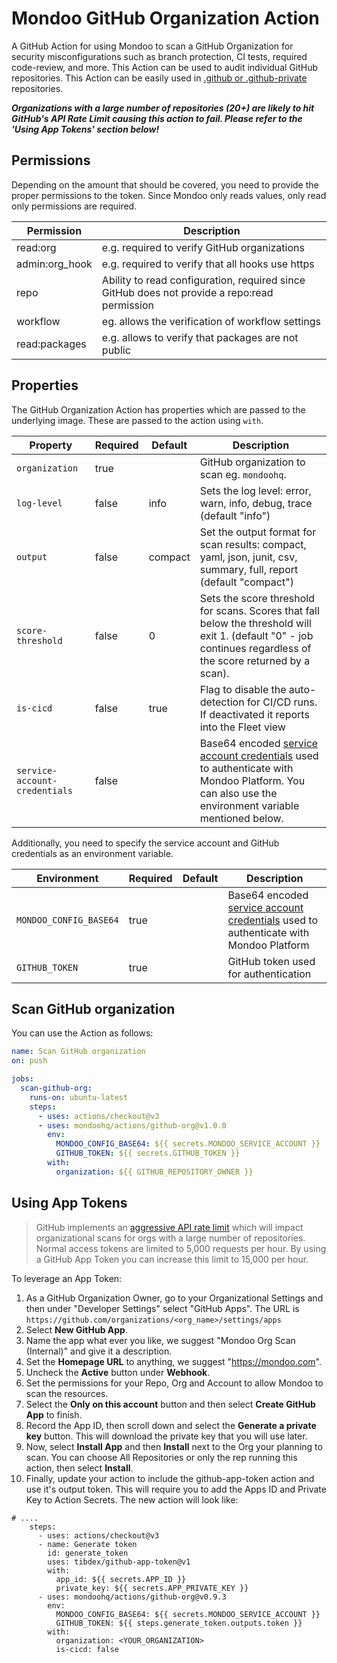 # Mondoo GitHub Organization Action

A GitHub Action for using Mondoo to scan a GitHub Organization for security misconfigurations such as branch protection, CI tests, required code-review, and more. This Action can be used to audit individual GitHub repositories. This Action can be easily used in [.github or .github-private](https://docs.github.com/en/organizations/collaborating-with-groups-in-organizations/customizing-your-organizations-profile) repositories.

**_Organizations with a large number of repositories (20+) are likely to hit GitHub's API Rate Limit causing this action to fail. Please refer to the 'Using App Tokens' section below!_**

## Permissions

Depending on the amount that should be covered, you need to provide the proper permissions to the token. Since Mondoo only reads values, only read only permissions are required.

| Permission     | Description                                                                                  |
| -------------- | -------------------------------------------------------------------------------------------- |
| read:org       | e.g. required to verify GitHub organizations                                                 |
| admin:org_hook | e.g. required to verify that all hooks use https                                             |
| repo           | Ability to read configuration, required since GitHub does not provide a repo:read permission |
| workflow       | eg. allows the verification of workflow settings                                             |
| read:packages  | e.g. allows to verify that packages are not public                                           |

## Properties

The GitHub Organization Action has properties which are passed to the underlying image. These are passed to the action using `with`.

| Property                      | Required | Default | Description                                                                                                                                                                                                                      |
| ----------------------------- | -------- | ------- | -------------------------------------------------------------------------------------------------------------------------------------------------------------------------------------------------------------------------------- |
| `organization`                | true     |         | GitHub organization to scan eg. `mondoohq`.                                                                                                                                                                                     |
| `log-level`                   | false    | info    | Sets the log level: error, warn, info, debug, trace (default "info")                                                                                                                                                             |
| `output`                      | false    | compact | Set the output format for scan results: compact, yaml, json, junit, csv, summary, full, report (default "compact")                                                                                                               |
| `score-threshold`             | false    | 0       | Sets the score threshold for scans. Scores that fall below the threshold will exit 1. (default "0" - job continues regardless of the score returned by a scan).                                                                 |
| `is-cicd`                     | false    | true    | Flag to disable the auto-detection for CI/CD runs. If deactivated it reports into the Fleet view                                                                                                                                 |
| `service-account-credentials` | false    |         | Base64 encoded [service account credentials](https://mondoo.com/docs/platform/service_accounts/#creating-service-accounts) used to authenticate with Mondoo Platform. You can also use the environment variable mentioned below. |

Additionally, you need to specify the service account and GitHub credentials as an environment variable.

| Environment            | Required | Default | Description                                                                                                                                                          |
| ---------------------- | -------- | ------- | -------------------------------------------------------------------------------------------------------------------------------------------------------------------- |
| `MONDOO_CONFIG_BASE64` | true     |         | Base64 encoded [service account credentials](https://mondoo.com/docs/platform/service_accounts/#creating-service-accounts) used to authenticate with Mondoo Platform |
| `GITHUB_TOKEN`         | true     |         | GitHub token used for authentication                                                                                                                                 |

## Scan GitHub organization

You can use the Action as follows:

```yaml
name: Scan GitHub organization
on: push

jobs:
  scan-github-org:
    runs-on: ubuntu-latest
    steps:
      - uses: actions/checkout@v3
      - uses: mondoohq/actions/github-org@v1.0.0
        env:
          MONDOO_CONFIG_BASE64: ${{ secrets.MONDOO_SERVICE_ACCOUNT }}
          GITHUB_TOKEN: ${{ secrets.GITHUB_TOKEN }}
        with:
          organization: ${{ GITHUB_REPOSITORY_OWNER }}
```

## Using App Tokens

> GitHub implements an [aggressive API rate limit](https://docs.github.com/en/rest/overview/resources-in-the-rest-api?apiVersion=2022-11-28#rate-limiting) which will impact organizational scans for orgs with a large number of repositories. Normal access tokens are limited to 5,000 requests per hour. By using a GitHub App Token you can increase this limit to 15,000 per hour.

To leverage an App Token:

1. As a GitHub Organization Owner, go to your Organizational Settings and then under "Developer Settings" select "GitHub Apps". The URL is `https://github.com/organizations/<org_name>/settings/apps`
2. Select **New GitHub App**.
3. Name the app what ever you like, we suggest "Mondoo Org Scan (Internal)" and give it a description.
4. Set the **Homepage URL** to anything, we suggest "https://mondoo.com".
5. Uncheck the **Active** button under **Webhook**.
6. Set the permissions for your Repo, Org and Account to allow Mondoo to scan the resources.
7. Select the **Only on this account** button and then select **Create GitHub App** to finish.
8. Record the App ID, then scroll down and select the **Generate a private key** button. This will download the private key that you will use later.
9. Now, select **Install App**  and then **Install** next to the Org your planning to scan. You can choose All Repositories or only the rep running this action, then select **Install**.
10. Finally, update your action to include the github-app-token action and use it's output token. This will require you to add the Apps ID and Private Key to Action Secrets. The new action will look like:

```
# ....
    steps:
      - uses: actions/checkout@v3
      - name: Generate token
        id: generate_token
        uses: tibdex/github-app-token@v1
        with:
          app_id: ${{ secrets.APP_ID }}
          private_key: ${{ secrets.APP_PRIVATE_KEY }}
      - uses: mondoohq/actions/github-org@v0.9.3
        env:
          MONDOO_CONFIG_BASE64: ${{ secrets.MONDOO_SERVICE_ACCOUNT }}
          GITHUB_TOKEN: ${{ steps.generate_token.outputs.token }}
        with:
          organization: <YOUR_ORGANIZATION>
          is-cicd: false
```
